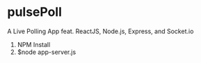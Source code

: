 # pulsePoll
A Live Polling App feat. ReactJS, Node.js, Express, and Socket.io

1. NPM Install
2. $node app-server.js
